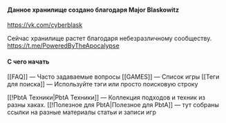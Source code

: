 #### Данное хранилище создано благодаря **Major Blaskowitz**
https://vk.com/cyberblask 

Сейчас хранилище растет благодаря небезразличному сообществу.
https://t.me/PoweredByTheApocalypse

#### С чего начать
[[FAQ]] — Часто задаваемые вопросы
[[GAMES]] — Список игры
[[Теги для поиска]] — Используйте тэги или просто поисковую строку

[[!PbtA Техники|PbtA Техники]] — Коллекция подходов и техник из разны хаках.
[[!Полезное для PbtA|Полезное для PbtA]] — тут собраны ссылки на разные материалы статьи и записи игр

